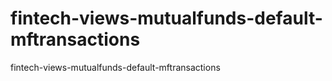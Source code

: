 # fintech-views-mutualfunds-default-mftransactions
fintech-views-mutualfunds-default-mftransactions
